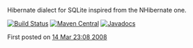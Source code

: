 Hibernate dialect for SQLite inspired from the NHibernate one.

[![Build Status][1]][2]
[![Maven Central](https://img.shields.io/maven-central/v/com.github.gwenn/sqlite-dialect.svg?label=Maven%20Central)](https://search.maven.org/search?q=g:%22com.github.gwenn%22%20AND%20a:%22sqlite-dialect%22)
[![Javadocs](https://www.javadoc.io/badge/com.github.gwenn/sqlite-dialect.svg)](https://www.javadoc.io/doc/com.github.gwenn/sqlite-dialect)

First posted on [14 Mar 23:08 2008](http://permalink.gmane.org/gmane.comp.db.sqlite.jdbc/637)

[1]: https://secure.travis-ci.org/gwenn/sqlite-dialect.png
[2]: http://www.travis-ci.org/gwenn/sqlite-dialect
